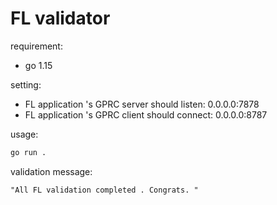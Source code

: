 # FL validator

requirement:
* go 1.15

setting:
* FL application 's GPRC server should listen: 0.0.0.0:7878
* FL application 's GPRC client should connect: 0.0.0.0:8787

usage:

```bash
go run .
```

validation message:

```plainText
"All FL validation completed . Congrats. "
```
